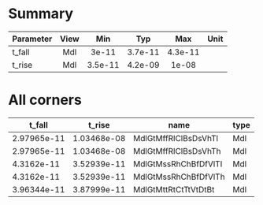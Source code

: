 # Summary
|**Parameter**|**View**|**Min** | **Typ** | **Max**|**Unit**|
|:---| :-:| :-:| :-:| :-:| :-:|
|t_fall | Mdl|3e-11 | 3.7e-11 | 4.3e-11 |
|t_rise | Mdl|3.5e-11 | 4.2e-09 | 1e-08 |


# All corners
|      t_fall |      t_rise | name                 | type   |
|-------------|-------------|----------------------|--------|
| 2.97965e-11 | 1.03468e-08 | MdlGtMffRlClBsDsVhTl | Mdl    |
| 2.97965e-11 | 1.03468e-08 | MdlGtMffRlClBsDsVhTh | Mdl    |
| 4.3162e-11  | 3.52939e-11 | MdlGtMssRhChBfDfVlTl | Mdl    |
| 4.3162e-11  | 3.52939e-11 | MdlGtMssRhChBfDfVlTh | Mdl    |
| 3.96344e-11 | 3.87999e-11 | MdlGtMttRtCtTtVtDtBt | Mdl    |
